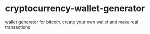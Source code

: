 # cryptocurrency-wallet-generator
 wallet generator for bitcoin, create your own wallet and make real transactions
